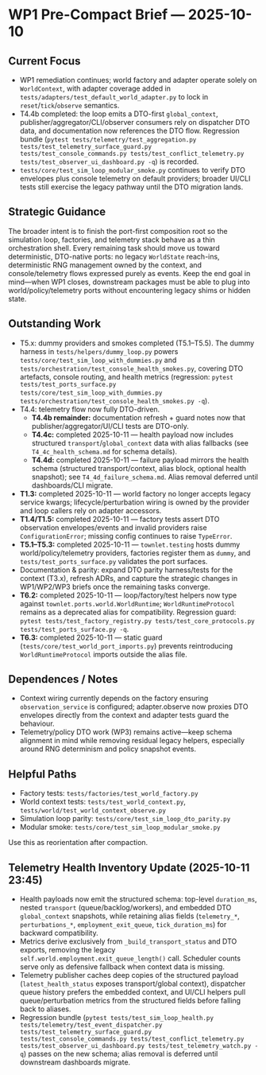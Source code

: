 # WP1 Pre-Compact Brief — 2025-10-10

## Current Focus
- WP1 remediation continues; world factory and adapter operate solely on `WorldContext`, with adapter coverage added in `tests/adapters/test_default_world_adapter.py` to lock in `reset`/`tick`/`observe` semantics.
- T4.4b completed: the loop emits a DTO-first `global_context`, publisher/aggregator/CLI/observer consumers rely on dispatcher DTO data, and documentation now references the DTO flow. Regression bundle (`pytest tests/telemetry/test_aggregation.py tests/test_telemetry_surface_guard.py tests/test_console_commands.py tests/test_conflict_telemetry.py tests/test_observer_ui_dashboard.py -q`) is recorded.
- `tests/core/test_sim_loop_modular_smoke.py` continues to verify DTO envelopes plus console telemetry on default providers; broader UI/CLI tests still exercise the legacy pathway until the DTO migration lands.

## Strategic Guidance
The broader intent is to finish the port-first composition root so the simulation loop, factories, and telemetry stack behave as a thin orchestration shell. Every remaining task should move us toward deterministic, DTO-native ports: no legacy `WorldState` reach-ins, deterministic RNG management owned by the context, and console/telemetry flows expressed purely as events. Keep the end goal in mind—when WP1 closes, downstream packages must be able to plug into world/policy/telemetry ports without encountering legacy shims or hidden state.

## Outstanding Work
- T5.x: dummy providers and smokes completed (T5.1–T5.5). The dummy harness in
  `tests/helpers/dummy_loop.py` powers `tests/core/test_sim_loop_with_dummies.py`
  and `tests/orchestration/test_console_health_smokes.py`, covering DTO artefacts,
  console routing, and health metrics (regression: `pytest tests/test_ports_surface.py`
  `tests/core/test_sim_loop_with_dummies.py tests/orchestration/test_console_health_smokes.py -q`).
- T4.4: telemetry flow now fully DTO-driven.
  - **T4.4b remainder:** documentation refresh + guard notes now that publisher/aggregator/UI/CLI tests are DTO-only.
  - **T4.4c:** completed 2025-10-11 — health payload now includes structured `transport`/`global_context` data with alias fallbacks (see `T4_4c_health_schema.md` for schema details).
  - **T4.4d:** completed 2025-10-11 — failure payload mirrors the health schema (structured transport/context, alias block, optional health snapshot); see `T4_4d_failure_schema.md`. Alias removal deferred until dashboards/CLI migrate.
- **T1.3:** completed 2025-10-11 — world factory no longer accepts legacy service kwargs; lifecycle/perturbation wiring is owned by the provider and loop callers rely on adapter accessors.
- **T1.4/T1.5:** completed 2025-10-11 — factory tests assert DTO observation envelopes/events and invalid providers raise `ConfigurationError`; missing config continues to raise `TypeError`.
- **T5.1–T5.3:** completed 2025-10-11 — `townlet.testing` hosts dummy world/policy/telemetry providers, factories register them as `dummy`, and `tests/test_ports_surface.py` validates the port surfaces.
- Documentation & parity: expand DTO parity harness/tests for the context (T3.x), refresh ADRs, and capture the strategic changes in WP1/WP2/WP3 briefs once the remaining tasks converge.
- **T6.2:** completed 2025-10-11 — loop/factory/test helpers now type against `townlet.ports.world.WorldRuntime`; `WorldRuntimeProtocol` remains as a deprecated alias for compatibility. Regression guard: `pytest tests/test_factory_registry.py tests/test_core_protocols.py tests/test_ports_surface.py -q`.
- **T6.3:** completed 2025-10-11 — static guard (`tests/core/test_world_port_imports.py`) prevents reintroducing `WorldRuntimeProtocol` imports outside the alias file.

## Dependences / Notes
- Context wiring currently depends on the factory ensuring `observation_service` is configured; adapter.observe now proxies DTO envelopes directly from the context and adapter tests guard the behaviour.
- Telemetry/policy DTO work (WP3) remains active—keep schema alignment in mind while removing residual legacy helpers, especially around RNG determinism and policy snapshot events.

## Helpful Paths
- Factory tests: `tests/factories/test_world_factory.py`
- World context tests: `tests/test_world_context.py`, `tests/world/test_world_context_observe.py`
- Simulation loop parity: `tests/core/test_sim_loop_dto_parity.py`
- Modular smoke: `tests/core/test_sim_loop_modular_smoke.py`

Use this as reorientation after compaction.

## Telemetry Health Inventory Update (2025-10-11 23:45)
- Health payloads now emit the structured schema: top-level `duration_ms`, nested `transport` (queue/backlog/workers), and embedded DTO `global_context` snapshots, while retaining alias fields (`telemetry_*`, `perturbations_*`, `employment_exit_queue`, `tick_duration_ms`) for backward compatibility.
- Metrics derive exclusively from `_build_transport_status` and DTO exports, removing the legacy `self.world.employment.exit_queue_length()` call. Scheduler counts serve only as defensive fallback when context data is missing.
- Telemetry publisher caches deep copies of the structured payload (`latest_health_status` exposes transport/global context), dispatcher queue history prefers the embedded context, and UI/CLI helpers pull queue/perturbation metrics from the structured fields before falling back to aliases.
- Regression bundle (`pytest tests/test_sim_loop_health.py tests/telemetry/test_event_dispatcher.py tests/test_telemetry_surface_guard.py tests/test_console_commands.py tests/test_conflict_telemetry.py tests/test_observer_ui_dashboard.py tests/test_telemetry_watch.py -q`) passes on the new schema; alias removal is deferred until downstream dashboards migrate.
